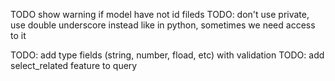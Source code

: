 TODO show warning if model have not id fileds
TODO: don't use private, use double underscore instead like in python, 
        sometimes we need access to it

TODO: add type fields (string, number, fload, etc) with validation
TODO: add select_related feature to query
